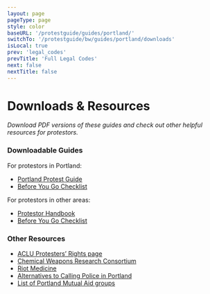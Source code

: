 ```yaml
---
layout: page
pageType: page
style: color
baseURL: '/protestguide/guides/portland/'
switchTo: '/protestguide/bw/guides/portland/downloads'
isLocal: true
prev: 'legal_codes'
prevTitle: 'Full Legal Codes'
next: false
nextTitle: false
---
```


# Downloads & Resources

_Download PDF versions of these guides and check out other helpful resources for protestors._

### Downloadable Guides

For protestors in Portland:

- [Portland Protest Guide](https://gateway.pinata.cloud/ipfs/QmRNFTKHPj6uNPsHWWGNRw3T4x2ksx1PEjRZWRioQyL3bw)
- [Before You Go Checklist](https://gateway.pinata.cloud/ipfs/QmV6v535HNBciPCX1pssMiRkF2ctzCtVDyv5vrUC1J4iQ1)

For protestors in other areas:

- [Protestor Handbook](https://gateway.pinata.cloud/ipfs/QmWEhsvrt55TNZzvpJK1RLAVrs1H1tTyL9b887rNfZhf8E)
- [Before You Go Checklist](https://gateway.pinata.cloud/ipfs/QmSPgEMCi7hwLYULvGmUc99q8JDBpEfCbdc3MV9jos2nYM)

### Other Resources

- [ACLU Protesters’ Rights page](https://www.aclu.org/know-your-rights/protesters-rights/)
- [Chemical Weapons Research Consortium](https://www.chemicalweaponsresearch.com/)
- [Riot Medicine](https://riotmedicine.net/)
- [Alternatives to Calling Police in Portland](https://dontcallthepolice.com/portland/)
- [List of Portland Mutual Aid groups](https://twitter.com/BlocBlocPDX)